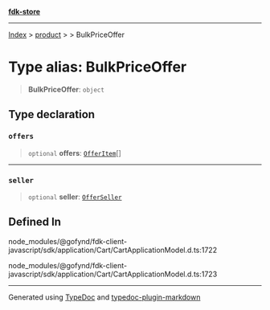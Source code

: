 [**fdk-store**](../../../README.md)
***

[Index](../../../API.md) > [product](../../README.md) > [<internal>](../README.md) > BulkPriceOffer

# Type alias: BulkPriceOffer

> **BulkPriceOffer**: `object`

## Type declaration

### `offers`

> `optional` **offers**: [`OfferItem`](type-alias.OfferItem.md)[]

***

### `seller`

> `optional` **seller**: [`OfferSeller`](type-alias.OfferSeller.md)

## Defined In

node\_modules/@gofynd/fdk-client-javascript/sdk/application/Cart/CartApplicationModel.d.ts:1722

node\_modules/@gofynd/fdk-client-javascript/sdk/application/Cart/CartApplicationModel.d.ts:1723

***
Generated using [TypeDoc](https://typedoc.org/) and [typedoc-plugin-markdown](https://www.npmjs.com/package/typedoc-plugin-markdown)
